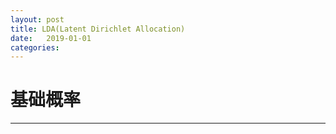 ```yaml
---
layout: post
title: LDA(Latent Dirichlet Allocation)
date:   2019-01-01
categories: 
---
```


# 基础概率

****
